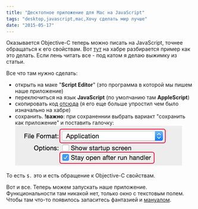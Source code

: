 ```yaml
---
title: "Десктопное приложение для Mac на JavaScript"
tags: "desktop,javascript,mac,Хочу сделать мир лучше"
date: "2015-05-17"
---
```


Оказывается Objective-C теперь можно писать на JavaScript, точнее обращаться к его свойствам. Вот [тут](http://habrahabr.ru/post/239635/) на хабре разбирается пример как это делать. Если лень читать все - под катом я делаю выжимку из статьи.

Все что там нужно сделать:

- открыть на маке "**Script Editor**" (это программа в которой мы пишем наше приложение)
- переключиться на язык **JavaScript** (по умолчанию там **AppleScript**)
- скопировать код [отсюда](https://gist.github.com/stevermeister/3a5bba129eceb8ea3f18#file-obect-c-javascript-js) (я его еще больше упростил чем было изначально на хабре)
- сохранить. **!важно**: при сохраненнии выбрать вариакт "сохранить как приложение" и поставить галочку:![object-c javascript app](images/Screenshot-2015-05-16-21.27.28.png)

То есть `$.` это и есть обращение к Objective-C свойствам.

Вот и все. Теперь можем запускать наше приложение. Функциональности там никакой нет, только окно с текстовым полем. Чтобы там что-то появилось запаситесь фантазией и [мануалом](https://developer.apple.com/library/mac/documentation/Cocoa/Conceptual/WinPanel/Tasks/SettingWindowAppearance.html).
